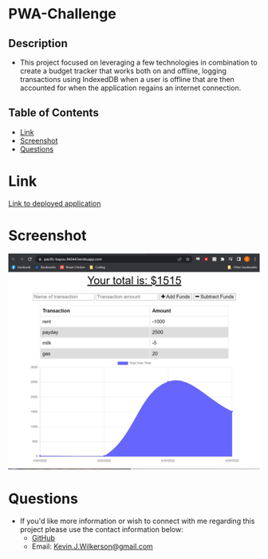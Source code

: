 # PWA-Challenge

## Description

- This project focused on leveraging a few technologies in combination to create a budget tracker that works both on and offline, logging transactions using IndexedDB when a user is offline that are then accounted for when the application regains an internet connection.

## Table of Contents

- [Link](#link)
- [Screenshot](#screenshot)
- [Questions](#questions)

# Link
 
 [Link to deployed application](https://pacific-bayou-84344.herokuapp.com/)

# Screenshot

<img src="public\images\screenshot.png" alt="Screenshot of the budget tracker">

# Questions

- If you'd like more information or wish to connect with me regarding this project please use the contact information below:
  - [GitHub](https://github.com/KevinJWilkerson)
  - Email: Kevin.J.Wilkerson@gmail.com
